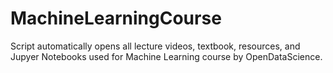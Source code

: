 # MachineLearningCourse
Script automatically opens all lecture videos, textbook, resources, and Jupyer Notebooks used for Machine Learning course by OpenDataScience.

